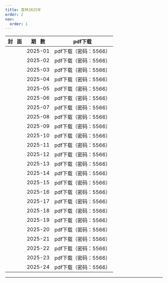 ```yaml
---
title: 意林2025年
order: 2
nav:
  order: 1
---
```

| 封   面 | 期   数 |        pdf下载        |
| :-------: | :-------: | :-------------------: |
|          |  2025-01  | pdf下载（密码：5566） |
|          |  2025-02  | pdf下载（密码：5566） |
|          |  2025-03  | pdf下载（密码：5566） |
|          |  2025-04  | pdf下载（密码：5566） |
|          |  2025-05  | pdf下载（密码：5566） |
|          |  2025-06  | pdf下载（密码：5566） |
|          |  2025-07  | pdf下载（密码：5566） |
|          |  2025-08  | pdf下载（密码：5566） |
|          |  2025-09  | pdf下载（密码：5566） |
|          |  2025-10  | pdf下载（密码：5566） |
|          |  2025-11  | pdf下载（密码：5566） |
|          |  2025-12  | pdf下载（密码：5566） |
|          |  2025-13  | pdf下载（密码：5566） |
|          |  2025-14  | pdf下载（密码：5566） |
|          |  2025-15  | pdf下载（密码：5566） |
|          |  2025-16  | pdf下载（密码：5566） |
|          |  2025-17  | pdf下载（密码：5566） |
|          |  2025-18  | pdf下载（密码：5566） |
|          |  2025-19  | pdf下载（密码：5566） |
|          |  2025-20  | pdf下载（密码：5566） |
|          |  2025-21  | pdf下载（密码：5566） |
|          |  2025-22  | pdf下载（密码：5566） |
|          |  2025-23  | pdf下载（密码：5566） |
|          |  2025-24  | pdf下载（密码：5566） |

---
